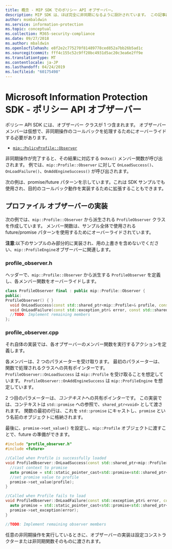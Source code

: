 ```yaml
---
title: 概念 - MIP SDK でのポリシー API オブザーバー。
description: MIP SDK は、ほぼ完全に非同期になるように設計されています。 この記事は、ポリシー API オブザーバーの実装方法と非同期処理への使用方法を理解するのに役立ちます。
author: msmbaldwin
ms.service: information-protection
ms.topic: conceptual
ms.collection: M365-security-compliance
ms.date: 09/27/2018
ms.author: mbaldwin
ms.openlocfilehash: e8f2e2c775270f81489778ced852a7bb26b5ad1c
ms.sourcegitcommit: fff4c155c52c9ff20bc4931d5ac20c3ea6e2ff9e
ms.translationtype: MT
ms.contentlocale: ja-JP
ms.lasthandoff: 04/24/2019
ms.locfileid: "60175498"
---
```

# <a name="microsoft-information-protection-sdk---policy-api-observers"></a>Microsoft Information Protection SDK - ポリシー API オブザーバー

ポリシー API SDK には、オブザーバー クラスが 1 つ含まれます。 オブザーバー メンバーは仮想で、非同期操作のコールバックを処理するためにオーバーライドする必要があります。

- [`mip::PolicyProfile::Observer`](reference/class_mip_policyprofile_observer.md)

非同期操作が完了すると、その結果に対応する `OnXxx()` メンバー関数が呼び出されます。 例では、`mip::Profile::Observer` に対して `OnLoadSuccess()`、`OnLoadFailure()`、`OnAddEngineSuccess()` が呼び出されます。

次の例は、promise/future パターンを示しています。これは SDK サンプルでも使用され、目的のコールバック動作を実装するために拡張することもできます。 

## <a name="profile-observer-implementation"></a>プロファイル オブザーバーの実装

次の例では、`mip::Profile::Observer` から派生される `ProfileObserver` クラスを作成しています。 メンバー関数は、サンプル全体で使用される future/promise パターンを使用するためにオーバーライドされています。

**注意**:以下のサンプルのみ部分的に実装され、用の上書きを含めないでください、`mip::ProfileEngine`オブザーバーに関連します。

### <a name="profileobserverh"></a>profile_observer.h

ヘッダーで、`mip::Profile::Observer` から派生する `ProfileObserver` を定義し、各メンバー関数をオーバーライドします。

```cpp
class ProfileObserver final : public mip::Profile::Observer {
public:
ProfileObserver() { }
  void OnLoadSuccess(const std::shared_ptr<mip::Profile>& profile, const std::shared_ptr<void>& context) override;
  void OnLoadFailure(const std::exception_ptr& error, const std::shared_ptr<void>& context) override;
  //TODO: Implement remaining members
};
```

### <a name="profileobservercpp"></a>profile_observer.cpp

それ自体の実装では、各オブザーバーのメンバー関数を実行するアクションを定義します。

各メンバーは、2 つのパラメーターを受け取ります。 最初のパラメーターは、関数で処理されるクラスへの共有ポインターです。 `ProfileObserver::OnLoadSuccess` は `mip::Profile` を受け取ることを想定しています。 `ProfileObserver::OnAddEngineSuccess` は `mip::ProfileEngine` を想定しています。

2 つ目のパラメーターは、*コンテキスト*への共有ポインターです。 この実装では、コンテキストは `std::promise` への参照で、`shared_ptr<void>` として渡されます。 関数の最初の行は、これを `std::promise` にキャストし、`promise` という名前のオブジェクトに格納されます。

最後に、`promise->set_value()` を設定し、`mip::Profile` オブジェクトに渡すことで、future の準備ができます。

```cpp
#include "profile_observer.h"
#include <future>

//Called when Profile is successfully loaded
void ProfileObserver::OnLoadSuccess(const std::shared_ptr<mip::Profile>& profile, const std::shared_ptr<void>& context) {
  //cast context to promise
  auto promise = std::static_pointer_cast<std::promise<std::shared_ptr<mip::Profile>>>(context);
  //set promise value to profile
  promise->set_value(profile);
}

//Called when Profile fails to load
void ProfileObserver::OnLoadFailure(const std::exception_ptr& error, const std::shared_ptr<void>& context) {
  auto promise = std::static_pointer_cast<std::promise<std::shared_ptr<mip::Profile>>>(context);
  promise->set_exception(error);
}

//TODO: Implement remaining observer members
```

任意の非同期操作を実行しているときに、オブザーバーの実装は設定コンストラクターまたは非同期関数そのものに渡されます。 

